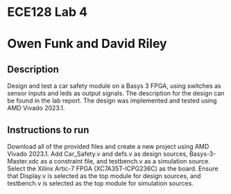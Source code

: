 # ECE128 Lab 4
# Owen Funk and David Riley

## Description

Design and test a car safety module on a Basys 3 FPGA, using switches as sensor inputs and leds as output signals. The description for the design can be found in the lab report. The design was implemented and tested using AMD Vivado 2023.1.

## Instructions to run

Download all of the provided files and create a new project using AMD Vivado 2023.1. Add Car_Safety.v and defs.v as design sources, Basys-3-Master.xdc as a constraint file, and testbench.v as a simulation source. Select the Xilinx Artic-7 FPGA (XC7A35T-ICPG236C) as the board. Ensure that Display.v is selected as the top module for design sources, and testbench.v is selected as the top module for simulation sources.

